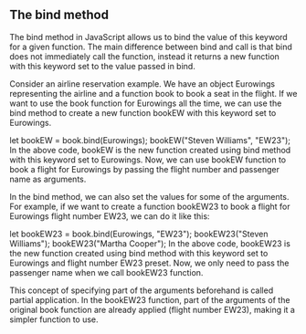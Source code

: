 ## The bind method

The bind method in JavaScript allows us to bind the value of this keyword for a given function. The main difference between bind and call is that bind does not immediately call the function, instead it returns a new function with this keyword set to the value passed in bind.

Consider an airline reservation example. We have an object Eurowings representing the airline and a function book to book a seat in the flight. If we want to use the book function for Eurowings all the time, we can use the bind method to create a new function bookEW with this keyword set to Eurowings.


let bookEW = book.bind(Eurowings);
bookEW("Steven Williams", "EW23");
In the above code, bookEW is the new function created using bind method with this keyword set to Eurowings. Now, we can use bookEW function to book a flight for Eurowings by passing the flight number and passenger name as arguments.

In the bind method, we can also set the values for some of the arguments. For example, if we want to create a function bookEW23 to book a flight for Eurowings flight number EW23, we can do it like this:


let bookEW23 = book.bind(Eurowings, "EW23");
bookEW23("Steven Williams");
bookEW23("Martha Cooper");
In the above code, bookEW23 is the new function created using bind method with this keyword set to Eurowings and flight number EW23 preset. Now, we only need to pass the passenger name when we call bookEW23 function.

This concept of specifying part of the arguments beforehand is called partial application. In the bookEW23 function, part of the arguments of the original book function are already applied (flight number EW23), making it a simpler function to use.